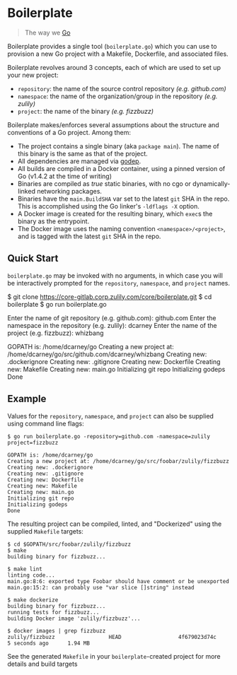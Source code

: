 # Boilerplate

> The way we [Go](http://golang.org/)

Boilerplate provides a single tool (`boilerplate.go`) which you can use to provision a
new Go project with a Makefile, Dockerfile, and associated files.

Boilerplate revolves around 3 concepts, each of which are used to set up your new project:

* `repository`: the name of the source control repository _(e.g. github.com)_
* `namespace`: the name of the organization/group in the repository _(e.g. zulily)_
* `project`: the name of the binary _(e.g. fizzbuzz)_

Boilerplate makes/enforces several assumptions about the structure and conventions of a Go project.  Among them:

* The project contains a single binary (aka `package main`).  The name of this binary is the same as that of the project.
* All dependencies are managed via [godep](https://github.com/tools/godep).
* All builds are compiled in a Docker container, using a pinned version of Go (v1.4.2 at the time of writing)
* Binaries are compiled as *true* static binaries, with no cgo or dynamically-linked networking packages.
* Binaries have the `main.BuildSHA` var set to the latest `git` SHA in the repo.  This is accomplished using the Go linker's `-ldflags -X` option.
* A Docker image is created for the resulting binary, which `exec`s the binary as the entrypoint.
* The Docker image uses the naming convention `<namespace>/<project>`, and is tagged with the latest `git` SHA in the repo.


## Quick Start

`boilerplate.go` may be invoked with no arguments, in which case you will be
interactively prompted for the `repository`, `namespace`, and `project` names.

  $ git clone https://core-gitlab.corp.zulily.com/core/boilerplate.git
  $ cd boilerplate
  $ go run boilerplate.go

  Enter the name of git repository (e.g. github.com): github.com
  Enter the namespace in the repository (e.g. zulily): dcarney
  Enter the name of the project (e.g. fizzbuzz): whizbang

  GOPATH is: /home/dcarney/go
  Creating a new project at: /home/dcarney/go/src/github.com/dcarney/whizbang
  Creating new: .dockerignore
  Creating new: .gitignore
  Creating new: Dockerfile
  Creating new: Makefile
  Creating new: main.go
  Initializing git repo
  Initializing godeps
  Done

## Example

Values for the `repository`, `namespace`, and `project` can also be supplied using command line flags:

    $ go run boilerplate.go -repository=github.com -namespace=zulily project=fizzbuzz

    GOPATH is: /home/dcarney/go
    Creating a new project at: /home/dcarney/go/src/foobar/zulily/fizzbuzz
    Creating new: .dockerignore
    Creating new: .gitignore
    Creating new: Dockerfile
    Creating new: Makefile
    Creating new: main.go
    Initializing git repo
    Initializing godeps
    Done

The resulting project can be compiled, linted, and "Dockerized" using the supplied `Makefile` targets:

    $ cd $GOPATH/src/foobar/zulily/fizzbuzz
    $ make
    building binary for fizzbuzz...

    $ make lint
    linting code...
    main.go:8:6: exported type Foobar should have comment or be unexported
    main.go:15:2: can probably use "var slice []string" instead

    $ make dockerize
    building binary for fizzbuzz...
    running tests for fizzbuzz...
    building Docker image 'zulily/fizzbuzz'...

    $ docker images | grep fizzbuzz
    zulily/fizzbuzz                 HEAD                  4f679023d74c        5 seconds ago      1.94 MB

See the generated `Makefile` in your `boilerplate`-created project for more details and build targets
